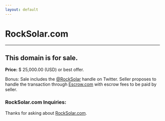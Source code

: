 ```yaml
---
layout: default
---
```


RockSolar.com
===

<hr>

## This domain is for sale.

<p><strong>Price:</strong> $ 25,000.00 (USD) or best offer.</p>
<p>Bonus: Sale includes the <a href="http://twitter.com/rocksolar">@RockSolar</a> handle on Twitter. Seller proposes to handle the transaction through <a href="https://escrow.com">Escrow.com</a> with escrow fees to be paid by seller.</p>

### RockSolar.com Inquiries:

<div id="wufoo-p1uhhoo81c4pc71">
Thanks for asking about <a href="https://wisdomgroup.wufoo.com/forms/p1uhhoo81c4pc71">RockSolar.com</a>.
</div>
<script type="text/javascript">var p1uhhoo81c4pc71;(function(d, t) {
var s = d.createElement(t), options = {
'userName':'wisdomgroup',
'formHash':'p1uhhoo81c4pc71',
'autoResize':true,
'height':'697',
'async':true,
'host':'wufoo.com',
'header':'show',
'ssl':true};
s.src = ('https:' == d.location.protocol ? 'https://' : 'http://') + 'www.wufoo.com/scripts/embed/form.js';
s.onload = s.onreadystatechange = function() {
var rs = this.readyState; if (rs) if (rs != 'complete') if (rs != 'loaded') return;
try { p1uhhoo81c4pc71 = new WufooForm();p1uhhoo81c4pc71.initialize(options);p1uhhoo81c4pc71.display(); } catch (e) {}};
var scr = d.getElementsByTagName(t)[0], par = scr.parentNode; par.insertBefore(s, scr);
})(document, 'script');</script>

